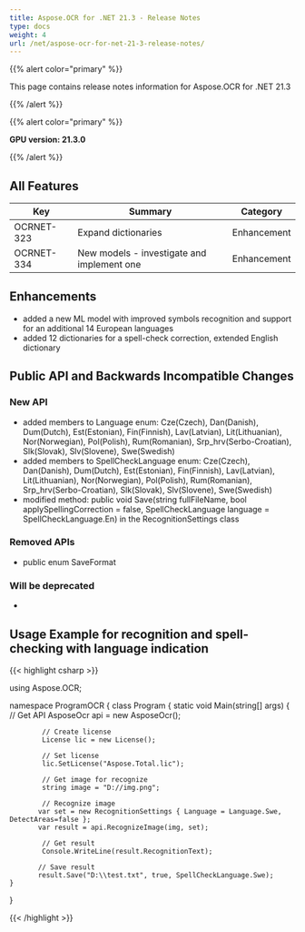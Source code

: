 ```yaml
---
title: Aspose.OCR for .NET 21.3 - Release Notes
type: docs
weight: 4
url: /net/aspose-ocr-for-net-21-3-release-notes/
---
```


{{% alert color="primary" %}}

This page contains release notes information for Aspose.OCR for .NET 21.3

{{% /alert %}}

{{% alert color="primary" %}}

**GPU version: 21.3.0**

{{% /alert %}}

## All Features

|Key|Summary|Category|
|---|---|---|
|OCRNET-323| Expand dictionaries |Enhancement|
|OCRNET-334| New models - investigate and implement one |Enhancement|


## Enhancements

- added a new ML model with improved symbols recognition and support for an additional 14 European languages
- added 12 dictionaries for a spell-check correction, extended English dictionary


## Public API and Backwards Incompatible Changes

### New API

-  added members to Language enum: Cze(Czech), Dan(Danish), Dum(Dutch), Est(Estonian), Fin(Finnish), Lav(Latvian), Lit(Lithuanian), Nor(Norwegian), Pol(Polish), Rum(Romanian), Srp_hrv(Serbo-Croatian), Slk(Slovak), Slv(Slovene), Swe(Swedish)
 -  added members to SpellCheckLanguage enum: Cze(Czech), Dan(Danish), Dum(Dutch), Est(Estonian), Fin(Finnish), Lav(Latvian), Lit(Lithuanian), Nor(Norwegian), Pol(Polish), Rum(Romanian), Srp_hrv(Serbo-Croatian), Slk(Slovak), Slv(Slovene), Swe(Swedish)
-  modified method: public void Save(string fullFileName, bool applySpellingCorrection = false, 
			SpellCheckLanguage language = SpellCheckLanguage.En)  in the RecognitionSettings class

### Removed APIs

-  public enum SaveFormat

### Will be deprecated

-

## Usage Example for recognition and spell-checking with language indication

{{< highlight csharp >}}


using Aspose.OCR;

namespace ProgramOCR
{
    class Program
    {
        static void Main(string[] args)
        {
            // Get API
            AsposeOcr api = new AsposeOcr();

            // Create license
            License lic = new License();

            // Set license 
            lic.SetLicense("Aspose.Total.lic");

            // Get image for recognize
            string image = "D://img.png";

            // Recognize image           
           var set = new RecognitionSettings { Language = Language.Swe, DetectAreas=false };
           var result = api.RecognizeImage(img, set);

            // Get result
            Console.WriteLine(result.RecognitionText);

           // Save result
           result.Save("D:\\test.txt", true, SpellCheckLanguage.Swe);
    }
}
	
{{< /highlight >}}
